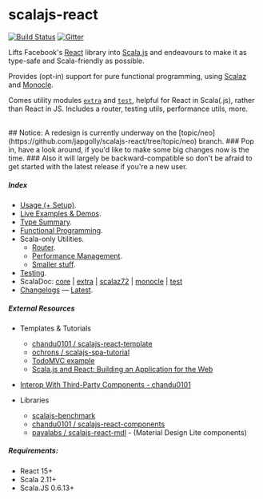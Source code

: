 scalajs-react
=============

[![Build Status](https://travis-ci.org/japgolly/scalajs-react.svg?branch=master)](https://travis-ci.org/japgolly/scalajs-react)
[![Gitter](https://badges.gitter.im/Join%20Chat.svg)](https://gitter.im/japgolly/scalajs-react?utm_source=badge&utm_medium=badge&utm_campaign=pr-badge&utm_content=badge)

Lifts Facebook's [React](https://facebook.github.io/react/) library into [Scala.js](http://www.scala-js.org/) and endeavours to make it as type-safe and Scala-friendly as possible.

Provides (opt-in) support for pure functional programming, using [Scalaz](https://github.com/scalaz/scalaz) and [Monocle](https://github.com/julien-truffaut/Monocle).

Comes utility modules [`extra`](extra/) and [`test`](test/), helpful for React in Scala(.js), rather than React in JS.
Includes a router, testing utils, performance utils, more.

<br>
## Notice: A redesign is currently underway on the [topic/neo](https://github.com/japgolly/scalajs-react/tree/topic/neo) branch.  
### Pop in, have a look around, if you'd like to make some big changes now is the time.
### Also it will largely be backward-compatible so don't be afraid to get started with the latest release if you're a new user.
<br>

##### Index

- [Usage (+ Setup)](doc/USAGE.md).
- [Live Examples & Demos](https://japgolly.github.io/scalajs-react/).
- [Type Summary](doc/TYPES.md).
- [Functional Programming](doc/FP.md).
- Scala-only Utilities.
  - [Router](doc/ROUTER.md).
  - [Performance Management](doc/PERFORMANCE.md).
  - [Smaller stuff](doc/EXTRA.md).
- [Testing](doc/TESTING.md).
- ScalaDoc: [core](https://www.javadoc.io/doc/com.github.japgolly.scalajs-react/core_sjs0.6_2.11/0.11.3) | [extra](https://www.javadoc.io/doc/com.github.japgolly.scalajs-react/extra_sjs0.6_2.11/0.11.3) | [scalaz72](https://www.javadoc.io/doc/com.github.japgolly.scalajs-react/ext-scalaz72_sjs0.6_2.12/0.11.3) | [monocle](https://www.javadoc.io/doc/com.github.japgolly.scalajs-react/ext-monocle_sjs0.6_2.12/0.11.3) | [test](https://www.javadoc.io/doc/com.github.japgolly.scalajs-react/test_sjs0.6_2.12/0.11.3)
- [Changelogs](doc/changelog) — [Latest](doc/changelog/0.11.3.md).


##### External Resources

* Templates & Tutorials
  * [chandu0101 / scalajs-react-template](https://github.com/chandu0101/scalajs-react-template)
  * [ochrons / scalajs-spa-tutorial](https://github.com/ochrons/scalajs-spa-tutorial)
  * [TodoMVC example](http://todomvc.com/examples/scalajs-react)
  * [Scala.js and React: Building an Application for the Web](https://scala-bility.blogspot.com/2015/05/scalajs-and-react-building-application.html)

* [Interop With Third-Party Components - chandu0101](https://github.com/chandu0101/scalajs-react-components/blob/master/doc/InteropWithThirdParty.md)

* Libraries
  * [scalajs-benchmark](https://github.com/japgolly/scalajs-benchmark/)
  * [chandu0101 / scalajs-react-components](https://github.com/chandu0101/scalajs-react-components)
  * [payalabs / scalajs-react-mdl](https://github.com/payalabs/scalajs-react-mdl) - (Material Design Lite components)

##### Requirements:
* React 15+
* Scala 2.11+
* Scala.JS 0.6.13+

